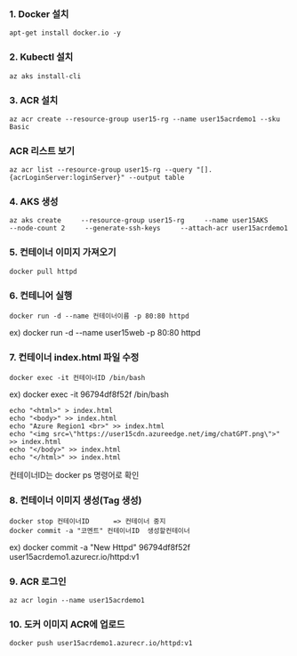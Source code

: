 ### 1. Docker 설치 ###
```
apt-get install docker.io -y
```

### 2. Kubectl 설치 ###
```
az aks install-cli
```

### 3. ACR 설치 ###
```
az acr create --resource-group user15-rg --name user15acrdemo1 --sku Basic
```

### ACR 리스트 보기 ###
```
az acr list --resource-group user15-rg --query "[].{acrLoginServer:loginServer}" --output table
```

### 4. AKS 생성 ###
```
az aks create     --resource-group user15-rg     --name user15AKS     --node-count 2     --generate-ssh-keys     --attach-acr user15acrdemo1
```

### 5. 컨테이너 이미지 가져오기 ###
```
docker pull httpd
```

### 6. 컨테니어 실행 ###
```
docker run -d --name 컨테이너이름 -p 80:80 httpd
```
ex) docker run -d --name user15web -p 80:80 httpd

### 7. 컨테이너 index.html 파일 수정 ###
```
docker exec -it 컨테이너ID /bin/bash
```
ex) docker exec -it 96794df8f52f /bin/bash

```
echo "<html>" > index.html
echo "<body>" >> index.html
echo "Azure Region1 <br>" >> index.html
echo "<img src=\"https://user15cdn.azureedge.net/img/chatGPT.png\">" >> index.html
echo "</body>" >> index.html
echo "</html>" >> index.html
```

컨테이너ID는 docker ps 명령어로 확인

### 8. 컨테이너 이미지 생성(Tag 생성) ###
```
docker stop 컨테이너ID      => 컨테이너 중지
docker commit -a "코멘트" 컨테이너ID  생성할컨테이너
```
ex) docker commit -a "New Httpd" 96794df8f52f user15acrdemo1.azurecr.io/httpd:v1

### 9. ACR 로그인 ###
```
az acr login --name user15acrdemo1
```

### 10. 도커 이미지 ACR에 업로드 ###
```
docker push user15acrdemo1.azurecr.io/httpd:v1
```
